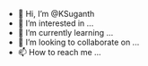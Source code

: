 - 👋 Hi, I’m @KSuganth
- 👀 I’m interested in ...
- 🌱 I’m currently learning ...
- 💞️ I’m looking to collaborate on ...
- 📫 How to reach me ...

<!---
KSuganth/KSuganth is a ✨ special ✨ repository because its `README.md` (this file) appears on your GitHub profile.
You can click the Preview link to take a look at your changes.
--->
